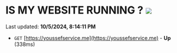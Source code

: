 # IS MY WEBSITE RUNNING ? [![](https://img.shields.io/static/v1?label=Sponsor&message=%E2%9D%A4&logo=GitHub&color=%23fe8e86)](https://github.com/sponsors/Youssef-Lehmam)

Last updated: **10/5/2024, 8:14:11 PM**

- `GET` [https://youssefservice.me](https://youssefservice.me) - **Up** (338ms)

